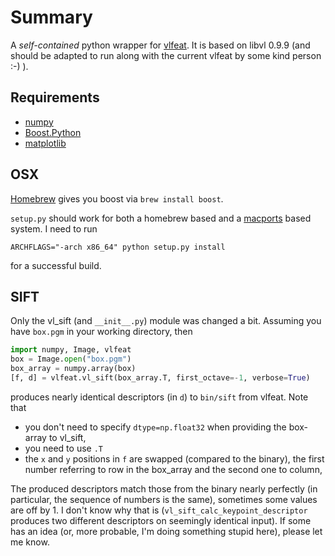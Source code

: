 Summary
=======

A _self-contained_ python wrapper for [vlfeat](http://www.vlfeat.org/).
It is based on libvl 0.9.9 (and should be adapted to run along 
with the current vlfeat by some kind person :-) ).

Requirements
------------

* [numpy](numpy.scipy.org)
* [Boost.Python](http://www.boost.org/doc/libs/1_49_0/libs/python/doc/)
* [matplotlib](http://matplotlib.sourceforge.net/)

OSX
---

[Homebrew](http://mxcl.github.com/homebrew/) gives you boost via ```brew install boost```.

```setup.py``` should work for both a homebrew based and a
[macports](http://www.macports.org/) based system. I need to run

    ARCHFLAGS="-arch x86_64" python setup.py install

for a successful build.

SIFT
----
Only the vl_sift (and ```__init__.py```) module was changed a bit. Assuming you
have ```box.pgm``` in your working directory, then
```python
import numpy, Image, vlfeat
box = Image.open("box.pgm")
box_array = numpy.array(box)
[f, d] = vlfeat.vl_sift(box_array.T, first_octave=-1, verbose=True)
```
produces nearly identical descriptors (in ```d```) to ```bin/sift``` from vlfeat. Note
that
* you don't need to specify ```dtype=np.float32``` when providing the box-array to vl_sift,
* you need to use ```.T```
* the ```x``` and ```y``` positions in ```f``` are swapped (compared to the binary),
  the first number referring to row in the box_array and the second one to column,

The produced descriptors match those from the binary nearly perfectly (in particular,
the sequence of numbers is the same), sometimes some values are off by 1. I don't
know why that is (```vl_sift_calc_keypoint_descriptor``` produces two different
descriptors on seemingly identical input). If some has an idea (or, more probable,
I'm doing something stupid here), please let me know.

